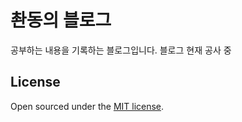 # 촨동의 블로그

공부하는 내용을 기록하는 블로그입니다. 블로그 현재 공사 중

## License

Open sourced under the [MIT license](LICENSE.md).